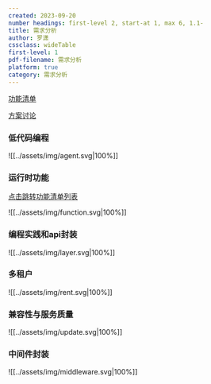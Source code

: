 ```yaml
---
created: 2023-09-20
number headings: first-level 2, start-at 1, max 6, 1.1-
title: 需求分析
author: 罗潇
cssclass: wideTable
first-level: 1
pdf-filename: 需求分析
platform: true
category: 需求分析
---
```


[功能清单](https://venusgroup.feishu.cn/docx/DeT3dud3moNOoUxjGu4cMRvhnVb)

[方案讨论](https://venusgroup.feishu.cn/docx/AyFWdH7wjonQnnxAVM8c95Cpnkg)

### 低代码编程

![[../assets/img/agent.svg|100%]]


### 运行时功能

[点击跳转功能清单列表](https://venusgroup.feishu.cn/docx/DeT3dud3moNOoUxjGu4cMRvhnVb)

![[../assets/img/function.svg|100%]]


### 编程实践和api封装

![[../assets/img/layer.svg|100%]]


### 多租户

![[../assets/img/rent.svg|100%]]


### 兼容性与服务质量

![[../assets/img/update.svg|100%]]



### 中间件封装

![[../assets/img/middleware.svg|100%]]

